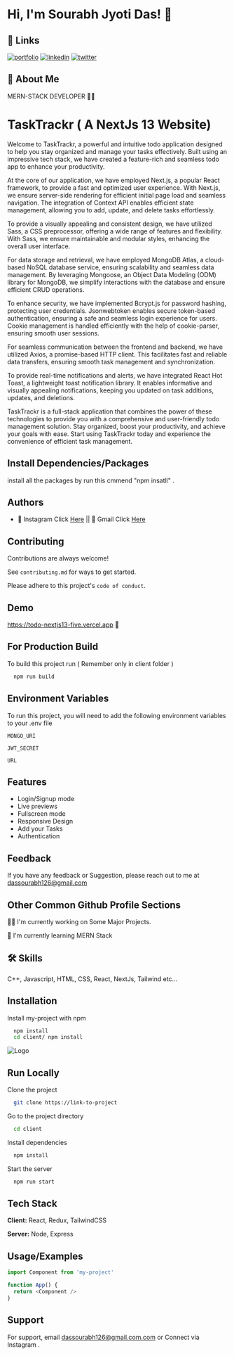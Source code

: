 
# Hi, I'm Sourabh Jyoti Das! 👋


## 🔗 Links
[![portfolio](https://img.shields.io/badge/my_portfolio-000?style=for-the-badge&logo=ko-fi&logoColor=white)](https://katherineoelsner.com/)
[![linkedin](https://img.shields.io/badge/linkedin-0A66C2?style=for-the-badge&logo=linkedin&logoColor=white)](https://www.linkedin.com/in/sourabh-jyoti-das-5a4aa926a)
[![twitter](https://img.shields.io/badge/twitter-1DA1F2?style=for-the-badge&logo=twitter&logoColor=white)](https://www.instagram.com/sourabh_jyoti_das/)


## 🚀 About Me
 MERN-STACK DEVELOPER 👨‍💻


# TaskTrackr ( A NextJs 13 Website)

Welcome to TaskTrackr, a powerful and intuitive todo application designed to help you stay organized and manage your tasks effectively. Built using an impressive tech stack, we have created a feature-rich and seamless todo app to enhance your productivity.

At the core of our application, we have employed Next.js, a popular React framework, to provide a fast and optimized user experience. With Next.js, we ensure server-side rendering for efficient initial page load and seamless navigation. The integration of Context API enables efficient state management, allowing you to add, update, and delete tasks effortlessly.

To provide a visually appealing and consistent design, we have utilized Sass, a CSS preprocessor, offering a wide range of features and flexibility. With Sass, we ensure maintainable and modular styles, enhancing the overall user interface.

For data storage and retrieval, we have employed MongoDB Atlas, a cloud-based NoSQL database service, ensuring scalability and seamless data management. By leveraging Mongoose, an Object Data Modeling (ODM) library for MongoDB, we simplify interactions with the database and ensure efficient CRUD operations.

To enhance security, we have implemented Bcrypt.js for password hashing, protecting user credentials. Jsonwebtoken enables secure token-based authentication, ensuring a safe and seamless login experience for users. Cookie management is handled efficiently with the help of cookie-parser, ensuring smooth user sessions.

For seamless communication between the frontend and backend, we have utilized Axios, a promise-based HTTP client. This facilitates fast and reliable data transfers, ensuring smooth task management and synchronization.

To provide real-time notifications and alerts, we have integrated React Hot Toast, a lightweight toast notification library. It enables informative and visually appealing notifications, keeping you updated on task additions, updates, and deletions.

TaskTrackr is a full-stack application that combines the power of these technologies to provide you with a comprehensive and user-friendly todo management solution. Stay organized, boost your productivity, and achieve your goals with ease. Start using TaskTrackr today and experience the convenience of efficient task management.
## Install Dependencies/Packages

install all the  packages by run this cmmend "npm insatll" .  


## Authors

- 🥶 Instagram Click [Here](https://www.instagram.com/sourabh_jyoti_das) || 👻 Gmail Click [Here](dassourabh126@gmail.com) 



## Contributing

Contributions are always welcome!

See `contributing.md` for ways to get started.

Please adhere to this project's `code of conduct`.


## Demo



https://todo-nextjs13-five.vercel.app 🤞
## For Production Build

To build this project run ( Remember only in client folder )

```bash
  npm run build
```


## Environment Variables

To run this project, you will need to add the following environment variables to your .env file

`MONGO_URI`

`JWT_SECRET` 


`URL`





## Features

- Login/Signup mode
- Live previews
- Fullscreen mode
- Responsive Design
- Add your Tasks
- Authentication


## Feedback

If you have any feedback or Suggestion, please reach out to me at dassourabh126@gmail.com


## Other Common Github Profile Sections
👩‍💻 I'm currently working on Some Major Projects.

🧠 I'm currently learning MERN Stack


## 🛠 Skills
C++, Javascript, HTML, CSS, React, NextJs, Tailwind etc...


## Installation

Install my-project with npm

```bash
  npm install 
  cd client/ npm install 
```
    
![Logo](https://images.unsplash.com/photo-1537884944318-390069bb8665?ixlib=rb-4.0.3&ixid=M3wxMjA3fDB8MHxzZWFyY2h8MTV8fGNvZGV8ZW58MHx8MHx8fDA%3D&auto=format&fit=crop&w=500&q=60)


## Run Locally

Clone the project

```bash
  git clone https://link-to-project
```

Go to the project directory

```bash
  cd client
```

Install dependencies

```bash
  npm install
```

Start the server

```bash
  npm run start
```


## Tech Stack

**Client:** React, Redux, TailwindCSS

**Server:** Node, Express


## Usage/Examples

```javascript
import Component from 'my-project'

function App() {
  return <Component />
}
```


## Support

For support, email dassourabh126@gmail.com.com or Connect via Instagram .

